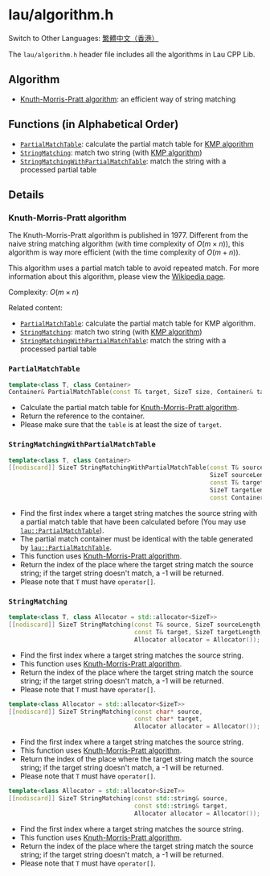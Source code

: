 # lau/algorithm.h

Switch to Other Languages: [繁體中文（香港）](algorithm_zh.md)

The `lau/algorithm.h` header file includes all the algorithms in Lau CPP Lib.

## Algorithm
- [Knuth-Morris-Pratt algorithm](#Knuth-Morris-Pratt_Algorithm): an efficient
  way of string matching

## Functions (in Alphabetical Order)
- [`PartialMatchTable`](#PartialMatchTable): calculate the partial match table
  for [KMP algorithm](#Knuth-Morris-Pratt_Algorithm)
- [`StringMatching`](#StringMatching): match two string (with
  [KMP algorithm](#Knuth-Morris-Pratt_Algorithm))
- [`StringMatchingWithPartialMatchTable`](#StringMatchingWithPartialMatchTable):
  match the string with a processed partial table

## Details
### <span id="Knuth-Morris-Pratt_Algorithm">Knuth-Morris-Pratt algorithm</span>
The Knuth-Morris-Pratt algorithm is published in 1977.  Different from the
naive string matching algorithm (with time complexity of $O(m \times n)$),
this algorithm is way more efficient (with the time complexity of $O(m + n)$).

This algorithm uses a partial match table to avoid repeated match.  For more
information about this algorithm, please view the
[Wikipedia page](https://en.wikipedia.org/wiki/Knuth%E2%80%93Morris%E2%80%93Pratt_algorithm).

Complexity: $O(m \times n)$

Related content:
- [`PartialMatchTable`](#PartialMatchTable): calculate the partial match table
  for KMP algorithm.
- [`StringMatching`](#StringMatching): match two string (with
  [KMP algorithm](#Knuth-Morris-Pratt_Algorithm))
- [`StringMatchingWithPartialMatchTable`](#StringMatchingWithPartialMatchTable):
  match the string with a processed partial table

### <span id="PartialMatchTable">`PartialMatchTable`</span>
```c++
template<class T, class Container>
Container& PartialMatchTable(const T& target, SizeT size, Container& table);
```
- Calculate the partial match table for
  [Knuth-Morris-Pratt algorithm](#Knuth-Morris-Pratt_Algorithm).
- Return the reference to the container.
- Please make sure that the `table` is at least the size of `target`.

### <span id="StringMatchingWithPartialMatchTable">`StringMatchingWithPartialMatchTable`</span>
```c++
template<class T, class Container>
[[nodiscard]] SizeT StringMatchingWithPartialMatchTable(const T& source,
                                                        SizeT sourceLength,
                                                        const T& target,
                                                        SizeT targetLength,
                                                        const Container& table);
```
- Find the first index where a target string matches the source string with
  a partial match table that have been calculated before (You may use
  [`lau::PartialMatchTable`](#PartialMatchTable)).
- The partial match container must be identical with the table generated by
  [`lau::PartialMatchTable`](#PartialMatchTable).
- This function uses
  [Knuth-Morris-Pratt algorithm](#Knuth-Morris-Pratt_Algorithm).
- Return the index of the place where the target string match the source
  string; if the target string doesn't match, a -1 will be returned.
- Please note that `T` must have `operator[]`.

### <span id="StringMatching">`StringMatching`</span>
```c++
template<class T, class Allocator = std::allocator<SizeT>>
[[nodiscard]] SizeT StringMatching(const T& source, SizeT sourceLength,
                                   const T& target, SizeT targetLength,
                                   Allocator allocator = Allocator());
```
- Find the first index where a target string matches the source string.
- This function uses
  [Knuth-Morris-Pratt algorithm](#Knuth-Morris-Pratt_Algorithm).
- Return the index of the place where the target string match the source
  string; if the target string doesn't match, a -1 will be returned.
- Please note that `T` must have `operator[]`.

```c++
template<class Allocator = std::allocator<SizeT>>
[[nodiscard]] SizeT StringMatching(const char* source,
                                   const char* target,
                                   Allocator allocator = Allocator());
```
- Find the first index where a target string matches the source string.
- This function uses
  [Knuth-Morris-Pratt algorithm](#Knuth-Morris-Pratt_Algorithm).
- Return the index of the place where the target string match the source
  string; if the target string doesn't match, a -1 will be returned.
- Please note that `T` must have `operator[]`.

```c++
template<class Allocator = std::allocator<SizeT>>
[[nodiscard]] SizeT StringMatching(const std::string& source,
                                   const std::string& target,
                                   Allocator allocator = Allocator());
```
- Find the first index where a target string matches the source string.
- This function uses
  [Knuth-Morris-Pratt algorithm](#Knuth-Morris-Pratt_Algorithm).
- Return the index of the place where the target string match the source
  string; if the target string doesn't match, a -1 will be returned.
- Please note that `T` must have `operator[]`.
